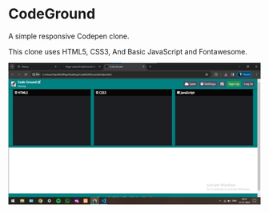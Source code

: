 # CodeGround
A simple responsive Codepen clone.

This clone uses HTML5, CSS3, And Basic JavaScript and Fontawesome.

![Alt text](assets/image.png)
